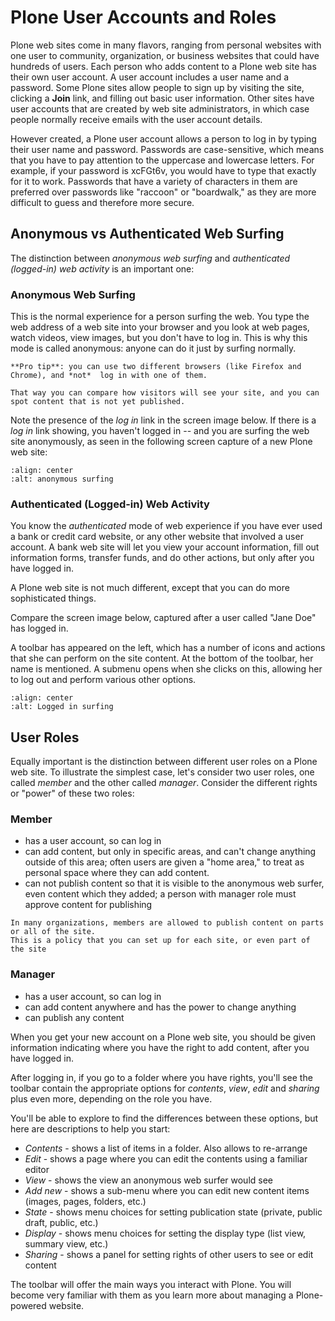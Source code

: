 # Plone User Accounts and Roles

Plone web sites come in many flavors, ranging from personal websites
with one user to community, organization, or business websites that could have hundreds of users.
Each person who adds content to a Plone web site has their own user account.
A user account includes a user name and a password.
Some Plone sites allow people to sign up by visiting the site, clicking a **Join** link, and filling out basic user information.
Other sites have user accounts that are created by web site administrators, in which case people normally receive emails with the user account details.

However created, a Plone user account allows a person to log in by typing their user name and password.
Passwords are case-sensitive, which means that you have to pay attention to the uppercase and lowercase letters.
For example, if your password is xcFGt6v, you would have to type that exactly for it to work.
Passwords that have a variety of characters in them are preferred over passwords like "raccoon" or "boardwalk," as they are more difficult to guess and therefore more secure.

## Anonymous vs Authenticated Web Surfing

The distinction between *anonymous web surfing* and *authenticated (logged-in) web activity* is an important one:

### Anonymous Web Surfing

This is the normal experience for a person surfing the web.
You type the web address of a web site into your browser and you look at web pages, watch videos, view images, but you don't have to log in.
This is why this mode is called anonymous: anyone can do it just by surfing normally.

```{note}
**Pro tip**: you can use two different browsers (like Firefox and Chrome), and *not*  log in with one of them.

That way you can compare how visitors will see your site, and you can spot content that is not yet published.
```

Note the presence of the *log in* link in the screen image below.
If there is a *log in* link showing, you haven't logged in -- and you are surfing the web site anonymously, as seen in the following screen capture of a new Plone web site:

```{figure} ../../_robot/anonymous-surfing.png
:align: center
:alt: anonymous surfing
```

### Authenticated (Logged-in) Web Activity

You know the *authenticated* mode of web experience if you have ever used a bank or credit card website, or any other website that involved a user account.
A bank web site will let you view your account information, fill out information forms, transfer funds, and do other actions, but only after you have logged in.

A Plone web site is not much different, except that you can do more sophisticated things.

Compare the screen image below, captured after a user called "Jane Doe" has logged in.

A toolbar has appeared on the left, which has a number of icons and actions that she can perform on the site content.
At the bottom of the toolbar, her name is mentioned.
A submenu opens when she clicks on this, allowing her to log out and perform various other options.

```{figure} ../../_robot/loggedin-surfing.png
:align: center
:alt: Logged in surfing
```

## User Roles

Equally important is the distinction between different user roles on a Plone web site.
To illustrate the simplest case, let's consider two user roles, one called *member* and the other called *manager*.
Consider the different rights or "power" of these two roles:

### Member

- has a user account, so can log in
- can add content, but only in specific areas, and can't change anything outside of this area; often users are given a "home area," to treat as personal space where they can add content.
- can not publish content so that it is visible to the anonymous web surfer, even content which they added; a person with manager role must approve content for publishing

```{note}
In many organizations, members are allowed to publish content on parts or all of the site.
This is a policy that you can set up for each site, or even part of the site
```

### Manager

- has a user account, so can log in
- can add content anywhere and has the power to change anything
- can publish any content

When you get your new account on a Plone web site, you should be given information indicating where you have the right to add content, after you have logged in.

After logging in, if you go to a folder where you have rights, you'll see the toolbar contain the appropriate options for *contents*, *view*, *edit* and *sharing* plus even more, depending on the role you have.

You'll be able to explore to find the differences between these options, but here are descriptions to help you start:

- *Contents* - shows a list of items in a folder. Also allows to re-arrange
- *Edit* - shows a page where you can edit the contents using a familiar editor
- *View* - shows the view an anonymous web surfer would see
- *Add new* - shows a sub-menu where you can edit new content items (images,
  pages, folders, etc.)
- *State* - shows menu choices for setting publication state (private, public draft, public, etc.)
- *Display* - shows menu choices for setting the display type (list view, summary view, etc.)
- *Sharing* - shows a panel for setting rights of other users to see or edit content

The toolbar will offer the main ways you interact with Plone.
You will become very familiar with them as you learn more about managing a Plone-powered website.
